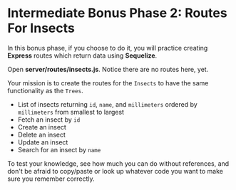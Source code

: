 # Intermediate Bonus Phase 2: Routes For Insects

In this bonus phase, if you choose to do it, you will practice creating 
**Express** routes which return data using **Sequelize**.

Open __server/routes/insects.js__. Notice there are no routes here, yet.

Your mission is to create the routes for the `Insects` to have the same
functionality as the `Trees`.

* List of insects returning `id`, `name`, and `millimeters` ordered by
  `millimeters` from smallest to largest
* Fetch an insect by `id`
* Create an insect
* Delete an insect
* Update an insect
* Search for an insect by `name`

To test your knowledge, see how much you can do without references, and don't be
afraid to copy/paste or look up whatever code you want to make sure you remember
correctly.